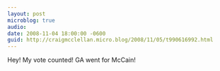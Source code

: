 ```yaml
---
layout: post
microblog: true
audio: 
date: 2008-11-04 18:00:00 -0600
guid: http://craigmcclellan.micro.blog/2008/11/05/t990616992.html
---
```

Hey! My vote counted! GA went for McCain!
